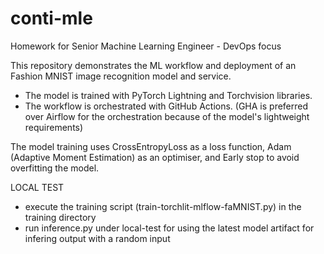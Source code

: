 # conti-mle
Homework for Senior Machine Learning Engineer - DevOps focus

This repository demonstrates the ML workflow and deployment of an Fashion MNIST image recognition model and service.

* The model is trained with PyTorch Lightning and Torchvision libraries.
* The workflow is orchestrated with GitHub Actions.
  (GHA is preferred over Airflow for the orchestration because of the model's lightweight requirements)

The model training uses CrossEntropyLoss as a loss function, Adam (Adaptive Moment Estimation) as an optimiser, and Early stop to avoid overfitting the model.

LOCAL TEST
* execute the training script (train-torchlit-mlflow-faMNIST.py) in the training directory
* run inference.py under local-test for using the latest model artifact for infering output with a random input
